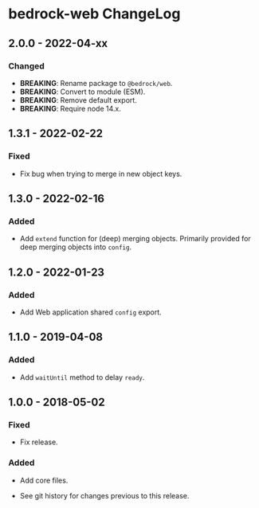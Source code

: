 # bedrock-web ChangeLog

## 2.0.0 - 2022-04-xx

### Changed
- **BREAKING**: Rename package to `@bedrock/web`.
- **BREAKING**: Convert to module (ESM).
- **BREAKING**: Remove default export.
- **BREAKING**: Require node 14.x.

## 1.3.1 - 2022-02-22

### Fixed
- Fix bug when trying to merge in new object keys.

## 1.3.0 - 2022-02-16

### Added
- Add `extend` function for (deep) merging objects. Primarily provided for
  deep merging objects into `config`.

## 1.2.0 - 2022-01-23

### Added
- Add Web application shared `config` export.

## 1.1.0 - 2019-04-08

### Added
- Add `waitUntil` method to delay `ready`.

## 1.0.0 - 2018-05-02

### Fixed
- Fix release.

### Added
- Add core files.

- See git history for changes previous to this release.
